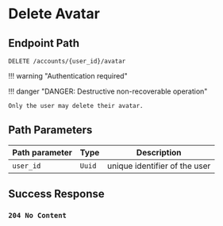 # Delete Avatar

## Endpoint Path

`DELETE /accounts/{user_id}/avatar`

!!! warning "Authentication required"

!!! danger "DANGER: Destructive non-recoverable operation"

	Only the user may delete their avatar.

## Path Parameters

| Path parameter | Type   | Description                   |
|----------------|--------|-------------------------------|
| `user_id`      | `Uuid` | unique identifier of the user |

## Success Response

### `204 No Content`
